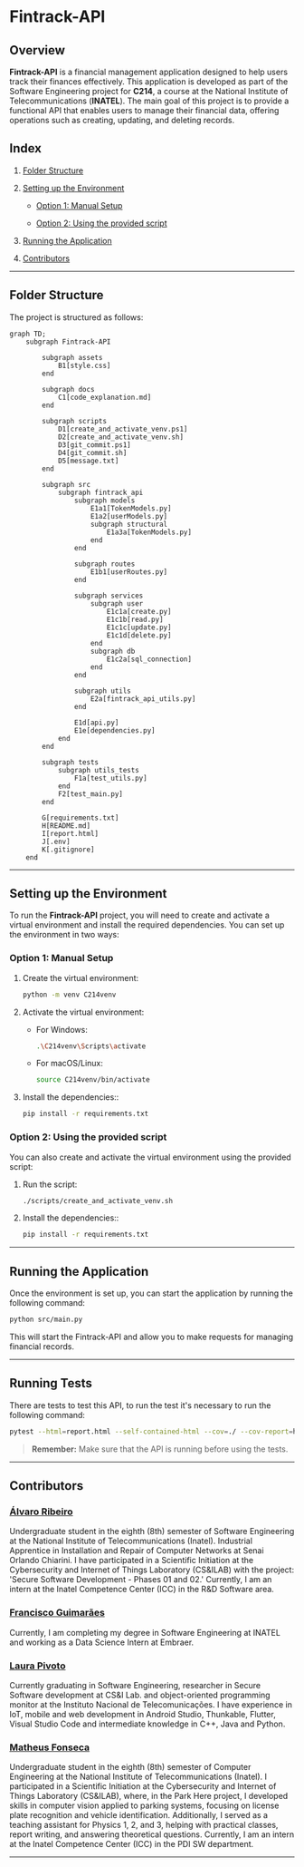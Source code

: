 # Fintrack-API

## Overview

**Fintrack-API** is a financial management application designed to help users track their finances effectively. This application is developed as part of the Software Engineering project for **C214**, a course at the National Institute of Telecommunications (**INATEL**). The main goal of this project is to provide a functional API that enables users to manage their financial data, offering operations such as creating, updating, and deleting records.

## Index

1. [Folder Structure](#folder-structure)

2. [Setting up the Environment](#setting-up-the-environment)

    - [Option 1: Manual Setup](#option-1-manual-setup)

    - [Option 2: Using the provided script](#option-2-using-the-provided-script)

3. [Running the Application](#running-the-application)

4. [Contributors](#contributors)

---

## Folder Structure

The project is structured as follows:

```mermaid
graph TD;
    subgraph Fintrack-API
        
        subgraph assets
            B1[style.css]
        end
        
        subgraph docs
            C1[code_explanation.md]
        end

        subgraph scripts
            D1[create_and_activate_venv.ps1]
            D2[create_and_activate_venv.sh]
            D3[git_commit.ps1]
            D4[git_commit.sh]
            D5[message.txt]
        end
        
        subgraph src
            subgraph fintrack_api
                subgraph models
                    E1a1[TokenModels.py]
                    E1a2[userModels.py]
                    subgraph structural
                        E1a3a[TokenModels.py]
                    end
                end
                
                subgraph routes
                    E1b1[userRoutes.py]
                end
                
                subgraph services
                    subgraph user
                        E1c1a[create.py]
                        E1c1b[read.py]
                        E1c1c[update.py]
                        E1c1d[delete.py]
                    end
                    subgraph db
                        E1c2a[sql_connection]
                    end
                end

                subgraph utils
                    E2a[fintrack_api_utils.py]
                end
                
                E1d[api.py]
                E1e[dependencies.py]
            end
        end
        
        subgraph tests
            subgraph utils_tests
                F1a[test_utils.py]
            end
            F2[test_main.py]
        end

        G[requirements.txt]
        H[README.md]
        I[report.html]
        J[.env]
        K[.gitignore]
    end
```

---

## Setting up the Environment

To run the **Fintrack-API** project, you will need to create and activate a virtual environment and install the required dependencies. You can set up the environment in two ways:

### Option 1: Manual Setup

1. Create the virtual environment:
    ```bash
    python -m venv C214venv
    ```

2. Activate the virtual environment:
    - For Windows:
        ```bash
        .\C214venv\Scripts\activate
        ```

    - For macOS/Linux:
        ```bash
        source C214venv/bin/activate
         ```

3. Install the dependencies::
    ```bash
    pip install -r requirements.txt
    ```

### Option 2: Using the provided script

You can also create and activate the virtual environment using the provided script:

1. Run the script:
    ```bash
    ./scripts/create_and_activate_venv.sh
    ```

2. Install the dependencies::
    ```bash
    pip install -r requirements.txt
    ```

---

## Running the Application

Once the environment is set up, you can start the application by running the following command:

```bash
python src/main.py
```

This will start the Fintrack-API and allow you to make requests for managing financial records.

---

## Running Tests

There are tests to test this API, to run the test it's necessary to run the following command:

```bash
pytest --html=report.html --self-contained-html --cov=./ --cov-report=html --log-cli-level=INFO --log-file=logfile.log --log-file-level=DEBUG
```

> **Remember:** Make sure that the API is running before using the tests.

---

## Contributors

### [Álvaro Ribeiro](https://github.com/AlvaroLucioRibeiro)

Undergraduate student in the eighth (8th) semester of Software Engineering at the National Institute of Telecommunications (Inatel). Industrial Apprentice in Installation and Repair of Computer Networks at Senai Orlando Chiarini. I have participated in a Scientific Initiation at the Cybersecurity and Internet of Things Laboratory (CS&ILAB) with the project: 'Secure Software Development - Phases 01 and 02.' Currently, I am an intern at the Inatel Competence Center (ICC) in the R&D Software area.

### [Francisco Guimarães](https://github.com/FranciscoPGuimaraes)
Currently, I am completing my degree in Software Engineering at INATEL and working as a Data Science Intern at Embraer.

### [Laura Pivoto](https://github.com/LauraPivoto)

Currently graduating in Software Engineering, researcher in Secure Software development at CS&I Lab. and object-oriented programming monitor at the Instituto Nacional de Telecomunicações. I have experience in IoT, mobile and web development in Android Studio, Thunkable, Flutter, Visual Studio Code and intermediate knowledge in C++, Java and Python.

### [Matheus Fonseca](https://github.com/matheusAFONSECA)

Undergraduate student in the eighth (8th) semester of Computer Engineering at the National Institute of Telecommunications (Inatel). I participated in a Scientific Initiation at the Cybersecurity and Internet of Things Laboratory (CS&ILAB), where, in the Park Here project, I developed skills in computer vision applied to parking systems, focusing on license plate recognition and vehicle identification. Additionally, I served as a teaching assistant for Physics 1, 2, and 3, helping with practical classes, report writing, and answering theoretical questions. Currently, I am an intern at the Inatel Competence Center (ICC) in the PDI SW department.


--- 
